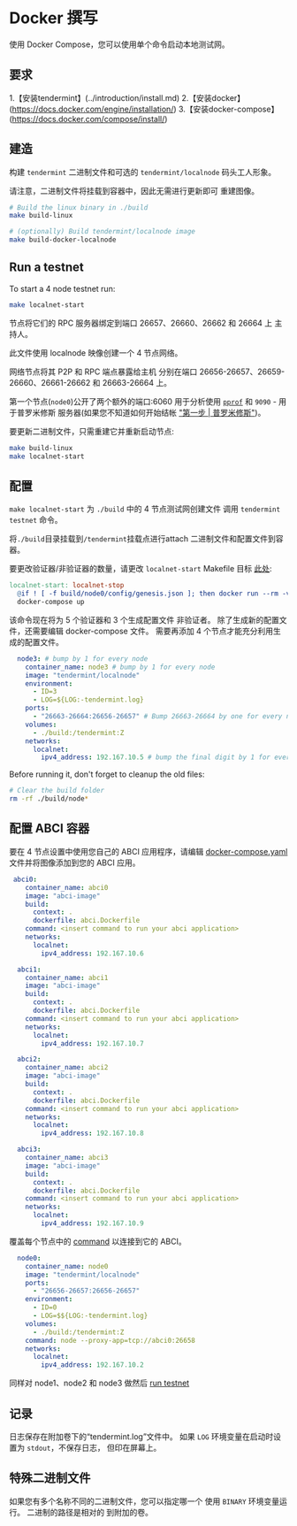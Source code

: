 # Docker 撰写

使用 Docker Compose，您可以使用单个命令启动本地测试网。

## 要求

1.【安装tendermint】(../introduction/install.md)
2.【安装docker】(https://docs.docker.com/engine/installation/)
3.【安装docker-compose】(https://docs.docker.com/compose/install/)

## 建造

构建 `tendermint` 二进制文件和可选的 `tendermint/localnode`
码头工人形象。

请注意，二进制文件将挂载到容器中，因此无需进行更新即可
重建图像。

```sh
# Build the linux binary in ./build
make build-linux

# (optionally) Build tendermint/localnode image
make build-docker-localnode
```

## Run a testnet

To start a 4 node testnet run:

```sh
make localnet-start
```

节点将它们的 RPC 服务器绑定到端口 26657、26660、26662 和 26664 上
主持人。

此文件使用 localnode 映像创建一个 4 节点网络。

网络节点将其 P2P 和 RPC 端点暴露给主机
分别在端口 26656-26657、26659-26660、26661-26662 和 26663-26664 上。

第一个节点(`node0`)公开了两个额外的端口:6060 用于分析使用
[`pprof`](https://golang.org/pkg/net/http/pprof) 和 `9090` - 用于普罗米修斯
服务器(如果您不知道如何开始结帐 ["第一步 |
普罗米修斯"](https://prometheus.io/docs/introduction/first_steps/))。

要更新二进制文件，只需重建它并重新启动节点:

```sh
make build-linux
make localnet-start
```

## 配置

`make localnet-start` 为 `./build` 中的 4 节点测试网创建文件
调用 `tendermint testnet` 命令。

将`./build`目录挂载到`/tendermint`挂载点进行attach
二进制文件和配置文件到容器。

要更改验证器/非验证器的数量，请更改 `localnet-start` Makefile 目标 [此处](../../Makefile):

```makefile
localnet-start: localnet-stop
  @if ! [ -f build/node0/config/genesis.json ]; then docker run --rm -v $(CURDIR)/build:/tendermint:Z tendermint/localnode testnet --v 5 --n 3 --o . --populate-persistent-peers --starting-ip-address 192.167.10.2 ; fi
  docker-compose up
```

该命令现在将为 5 个验证器和 3 个生成配置文件
非验证者。 除了生成新的配置文件，还需要编辑 docker-compose 文件。
需要再添加 4 个节点才能充分利用生成的配置文件。

```yml
  node3: # bump by 1 for every node
    container_name: node3 # bump by 1 for every node
    image: "tendermint/localnode"
    environment:
      - ID=3
      - LOG=${LOG:-tendermint.log}
    ports:
      - "26663-26664:26656-26657" # Bump 26663-26664 by one for every node
    volumes:
      - ./build:/tendermint:Z
    networks:
      localnet:
        ipv4_address: 192.167.10.5 # bump the final digit by 1 for every node
```

Before running it, don't forget to cleanup the old files:

```sh
# Clear the build folder
rm -rf ./build/node*
```

## 配置 ABCI 容器

要在 4 节点设置中使用您自己的 ABCI 应用程序，请编辑 [docker-compose.yaml](https://github.com/tendermint/tendermint/blob/master/docker-compose.yml) 文件并将图像添加到您的 ABCI 应用。

```yml
 abci0:
    container_name: abci0
    image: "abci-image"
    build:
      context: .
      dockerfile: abci.Dockerfile
    command: <insert command to run your abci application>
    networks:
      localnet:
        ipv4_address: 192.167.10.6

  abci1:
    container_name: abci1
    image: "abci-image"
    build:
      context: .
      dockerfile: abci.Dockerfile
    command: <insert command to run your abci application>
    networks:
      localnet:
        ipv4_address: 192.167.10.7

  abci2:
    container_name: abci2
    image: "abci-image"
    build:
      context: .
      dockerfile: abci.Dockerfile
    command: <insert command to run your abci application>
    networks:
      localnet:
        ipv4_address: 192.167.10.8

  abci3:
    container_name: abci3
    image: "abci-image"
    build:
      context: .
      dockerfile: abci.Dockerfile
    command: <insert command to run your abci application>
    networks:
      localnet:
        ipv4_address: 192.167.10.9

```

覆盖每个节点中的 [command](https://github.com/tendermint/tendermint/blob/master/networks/local/localnode/Dockerfile#L12) 以连接到它的 ABCI。

```yml
  node0:
    container_name: node0
    image: "tendermint/localnode"
    ports:
      - "26656-26657:26656-26657"
    environment:
      - ID=0
      - LOG=$${LOG:-tendermint.log}
    volumes:
      - ./build:/tendermint:Z
    command: node --proxy-app=tcp://abci0:26658
    networks:
      localnet:
        ipv4_address: 192.167.10.2
```

同样对 node1、node2 和 node3 做然后 [run testnet](https://github.com/tendermint/tendermint/blob/master/docs/networks/docker-compose.md#run-a-testnet)

## 记录

日志保存在附加卷下的“tendermint.log”文件中。 如果
`LOG` 环境变量在启动时设置为 `stdout`，不保存日志，
但印在屏幕上。

## 特殊二进制文件

如果您有多个名称不同的二进制文件，您可以指定哪一个
使用 `BINARY` 环境变量运行。 二进制的路径是相对的
到附加的卷。
